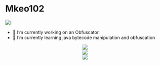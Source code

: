 
# Mkeo102



![l](https://skillicons.dev/icons?i=python,html,css,java,javascript,git,vscode,linux&perline=6)

<!--![Top Langs](https://github-readme-stats.vercel.app/api/top-langs/?username=mkeo102)-->

- 🔭 I’m currently working on an Obfuscator.
- 🌱 I’m currently learning java bytecode manipulation and obfuscation

<div align="center">
  <img src="https://github-readme-stats.vercel.app/api/top-langs/?username=mkeo102&theme=gruvbox&show_icons=true&hide_border=true&layout=compact"> <br>
  <img src="https://github-readme-stats.vercel.app/api?username=mkeo102&theme=gruvbox&show_icons=true&hide_border=true&count_private=true"> <br>
  <img src="https://github-readme-streak-stats.herokuapp.com/?user=mkeo102&theme=gruvbox&hide_border=true"> 
</div>

<!--
**mkeo102/mkeo102** is a ✨ _special_ ✨ repository because its `README.md` (this file) appears on your GitHub profile.

Here are some ideas to get you started:

- 🔭 I’m currently working on ...
- 🌱 I’m currently learning ...
- 👯 I’m looking to collaborate on ...
- 🤔 I’m looking for help with ...
- 💬 Ask me about ...
- 📫 How to reach me: ...
- 😄 Pronouns: ...
- ⚡ Fun fact: ...
-->
